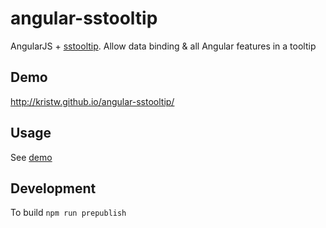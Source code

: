 # angular-sstooltip
AngularJS + [sstooltip](http://github.com/kristw/sstooltip). Allow data binding &amp; all Angular features in a tooltip

## Demo
http://kristw.github.io/angular-sstooltip/

## Usage
See [demo](http://kristw.github.io/angular-sstooltip)

## Development
To build ```npm run prepublish```